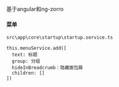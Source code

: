 基于angular和ng-zorro

#### 菜单

`src\app\core\startup\startup.service.ts`

```
this.menuService.add([
  text: 标题
  group: 分组
  hideInBreadcrumb：隐藏面包屑
  children: []
])
```
